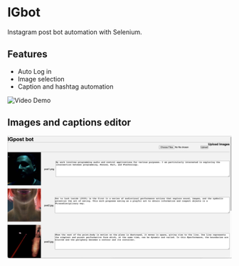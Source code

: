 # IGbot

Instagram post bot automation with Selenium.

## Features

- Auto Log in
- Image selection
- Caption and hashtag automation

![Video Demo](./EditorApp/static/demo/IG_post.gif)

## Images and captions editor

![Editor](./EditorApp/static/demo/editor.png)
